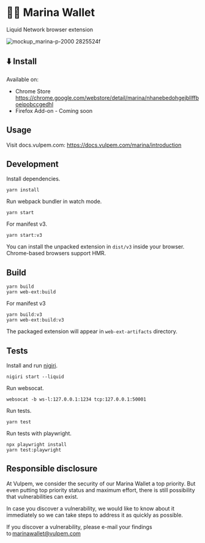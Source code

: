 # 🧜‍♀️ Marina Wallet
Liquid Network browser extension


![mockup_marina-p-2000 2825524f](https://user-images.githubusercontent.com/3596602/163511145-3085879d-486c-42d1-880a-1f8ba3f98803.png)



## ⬇️ Install

Available on:

- Chrome Store https://chrome.google.com/webstore/detail/marina/nhanebedohgejbllffboeipobccgedhl
- Firefox Add-on - Coming soon

## Usage

Visit docs.vulpem.com: https://docs.vulpem.com/marina/introduction

## Development

Install dependencies.
```
yarn install
```

Run webpack bundler in watch mode.
```
yarn start
```

For manifest v3.
```
yarn start:v3
```

You can install the unpacked extension in `dist/v3` inside your browser. Chrome-based browsers support HMR.

## Build

```
yarn build
yarn web-ext:build
```

For manifest v3
```
yarn build:v3
yarn web-ext:build:v3
```

The packaged extension will appear in `web-ext-artifacts` directory.

## Tests

Install and run [nigiri](https://github.com/vulpemventures/nigiri).
```
nigiri start --liquid
```

Run websocat.
```
websocat -b ws-l:127.0.0.1:1234 tcp:127.0.0.1:50001
```

Run tests.
```
yarn test
```

Run tests with playwright.
```
npx playwright install
yarn test:playwright
```

## Responsible disclosure

At Vulpem, we consider the security of our Marina Wallet a top priority. But even putting top priority status and maximum effort, there is still possibility that vulnerabilities can exist. 

In case you discover a vulnerability, we would like to know about it immediately so we can take steps to address it as quickly as possible.  

If you discover a vulnerability, please e-mail your findings to marinawallet@vulpem.com
